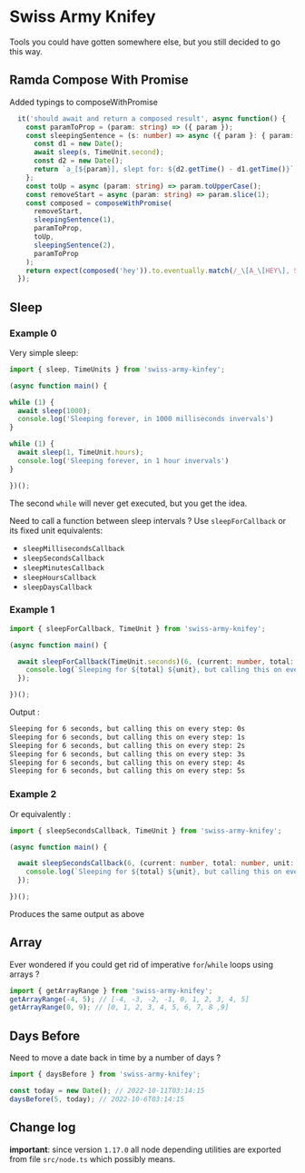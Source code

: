 # Swiss Army Knifey

Tools you could have gotten somewhere else, but you still decided to go this way.

## Ramda Compose With Promise

Added typings to composeWithPromise

```ts
  it('should await and return a composed result', async function() {
    const paramToProp = (param: string) => ({ param });
    const sleepingSentence = (s: number) => async ({ param }: { param: string }) => {
      const d1 = new Date();
      await sleep(s, TimeUnit.second);
      const d2 = new Date();
      return `a_[${param}], slept for: ${d2.getTime() - d1.getTime()}`;
    };
    const toUp = async (param: string) => param.toUpperCase();
    const removeStart = async (param: string) => param.slice(1);
    const composed = composeWithPromise(
      removeStart,
      sleepingSentence(1),
      paramToProp,
      toUp,
      sleepingSentence(2),
      paramToProp
    );
    return expect(composed('hey')).to.eventually.match(/_\[A_\[HEY\], SLEPT FOR: \d{4}\], slept for: \d{3,4}$/g);
  });
```

## Sleep

### Example 0

Very simple sleep:

```ts
import { sleep, TimeUnits } from 'swiss-army-kinfey';

(async function main() {

while (1) {
  await sleep(1000);
  console.log('Sleeping forever, in 1000 milliseconds invervals')
}

while (1) {
  await sleep(1, TimeUnit.hours);
  console.log('Sleeping forever, in 1 hour invervals')
}

})();

```

The second `while` will never get executed, but you get the idea.

Need to call a function between sleep intervals ? Use `sleepForCallback` or its fixed unit equivalents:

- `sleepMillisecondsCallback`
- `sleepSecondsCallback`
- `sleepMinutesCallback`
- `sleepHoursCallback`
- `sleepDaysCallback`

### Example 1

```ts
import { sleepForCallback, TimeUnit } from 'swiss-army-knifey';

(async function main() {

  await sleepForCallback(TimeUnit.seconds)(6, (current: number, total: number, unit: TimeUnit) => {
    console.log(`Sleeping for ${total} ${unit}, but calling this on every step: ${current}${unit.substring(0,1)}`);
  });

})();
```

Output :

```txt
Sleeping for 6 seconds, but calling this on every step: 0s
Sleeping for 6 seconds, but calling this on every step: 1s
Sleeping for 6 seconds, but calling this on every step: 2s
Sleeping for 6 seconds, but calling this on every step: 3s
Sleeping for 6 seconds, but calling this on every step: 4s
Sleeping for 6 seconds, but calling this on every step: 5s
```

### Example 2

Or equivalently :

```ts
import { sleepSecondsCallback, TimeUnit } from 'swiss-army-knifey';

(async function main() {

  await sleepSecondsCallback(6, (current: number, total: number, unit: TimeUnit) => {
    console.log(`Sleeping for ${total} ${unit}, but calling this on every step: ${current}${unit.substring(0,1)}`);
  });

})();
```

Produces the same output as above

## Array

Ever wondered if you could get rid of imperative `for`/`while` loops using arrays ?

```ts
import { getArrayRange } from 'swiss-army-knifey';
getArrayRange(-4, 5); // [-4, -3, -2, -1, 0, 1, 2, 3, 4, 5]
getArrayRange(0, 9); // [0, 1, 2, 3, 4, 5, 6, 7, 8 ,9]
```

## Days Before

Need to move a date back in time by a number of days ?

```ts
import { daysBefore } from 'swiss-army-knifey';

const today = new Date(); // 2022-10-11T03:14:15
daysBefore(5, today); // 2022-10-6T03:14:15
```

## Change log

**important**: since version `1.17.0` all node depending utilities are exported from file `src/node.ts` which possibly means.
